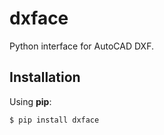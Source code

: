 # dxface
Python interface for AutoCAD DXF.

## Installation
Using **pip**:
```console
$ pip install dxface
```
